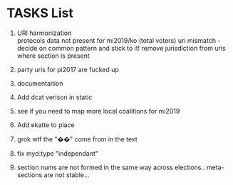 # TASKS List

1. URI harmonization  
protocols data not present for mi2019/ko (total voters)
uri mismatch - decide on common pattern and stick to it! 
remove jurisdiction from uris where section is present


1. party uris for pi2017 are fucked up
1. documentaition
1. Add dcat verison in static
1. see if you need to map  more local coalitions for mi2019
1. Add ekatte to place 
1. grok wtf the "��" come from in the text
1. fix myd:type "independant" 
1. section nums are not formed in the same way across elections.. meta-sections are not stable...